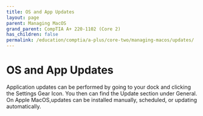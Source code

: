 ```yaml
---
title: OS and App Updates
layout: page
parent: Managing MacOS
grand_parent: CompTIA A+ 220-1102 (Core 2)
has_children: false
permalink: /education/comptia/a-plus/core-two/managing-macos/updates/
---
```


# OS and App Updates

Application updates can be performed by going to your dock and clicking the Settings Gear Icon. You then can find the Update section under General. On Apple MacOS,updates can be installed manually, scheduled, or updating automatically.